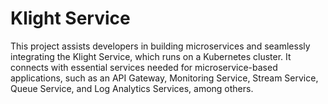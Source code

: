 # Klight Service

This project assists developers in building microservices and seamlessly integrating the Klight Service, which runs on a Kubernetes cluster. It connects with essential services needed for microservice-based applications, such as an API Gateway, Monitoring Service, Stream Service, Queue Service, and Log Analytics Services, among others.